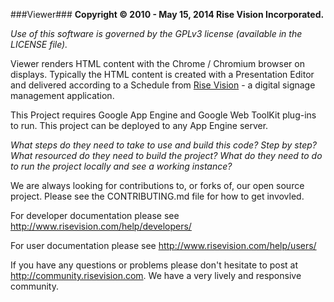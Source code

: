 ###Viewer###
**Copyright © 2010 - May 15, 2014 Rise Vision Incorporated.**

*Use of this software is governed by the GPLv3 license (available in the LICENSE file).*

Viewer renders HTML content with the Chrome / Chromium browser on displays. Typically the HTML content is created with a Presentation Editor and delivered according to a Schedule from [Rise Vision](http://www.risevision.com) - a digital signage management application.

This Project requires Google App Engine and Google Web ToolKit plug-ins to run. This project can be deployed to any App Engine server.

*What steps do they need to take to use and build this code? Step by step?*
*What resourced do they need to build the project?*
*What do they need to do to run the project locally and see a working instance?*

We are always looking for contributions to, or forks of, our open source project. Please see the CONTRIBUTING.md file for how to get invovled.

For developer documentation please see http://www.risevision.com/help/developers/

For user documentation please see http://www.risevision.com/help/users/

If you have any questions or problems please don't hesitate to post at http://community.risevision.com. We have a very lively and responsive community.
 

